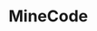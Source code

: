 <!DOCTYPE html>
<html>
<head>
    <meta charset="UTF-8" />
    <title>title</title>
</head>
<body>
    <h1>MineCode</h1>
</body>
</html>
